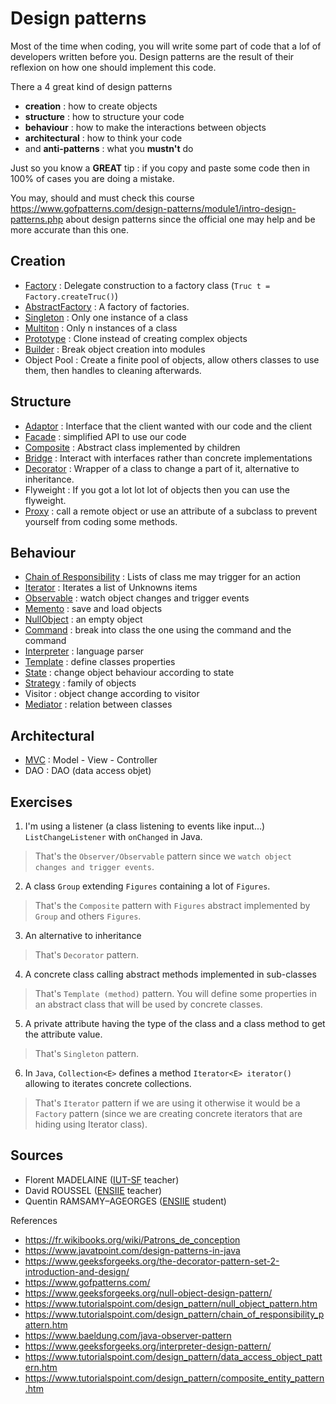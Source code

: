 # Design patterns

Most of the time when coding, you will write some
part of code that a lof of developers written before
you. Design patterns are the result of their reflexion
on how one should implement this code.

There a 4 great kind of design patterns

* **creation** : how to create objects
* **structure** : how to structure your code
* **behaviour** : how to make the interactions between objects
* **architectural** : how to think your code
* and **anti-patterns** : what you **mustn't** do

Just so you know a **GREAT** tip : if you copy and paste some code then in 100%
of cases you are doing a mistake.

You may, should and must check this course 
<https://www.gofpatterns.com/design-patterns/module1/intro-design-patterns.php>
about design patterns since the official one may help and be more accurate than
this one.

<div class="sl"></div>

## Creation

* [Factory](creation/factory.md)
  : Delegate construction to a factory class (`Truc t = Factory.createTruc()`)
* [AbstractFactory](creation/abstract-factory.md)
  : A factory of factories.
* [Singleton](creation/singleton.md)
  : Only one instance of a class
* [Multiton](creation/multiton.md)
  : Only n instances of a class
* [Prototype](creation/prototype.md)
  : Clone instead of creating complex objects
* [Builder](creation/builder.md)
  : Break object creation into modules
* Object Pool
  : Create a finite pool of objects, allow others
  classes to use them, then handles to cleaning afterwards.

<div class="sr"></div>

## Structure

* [Adaptor](structure/adaptor.md)
  : Interface that the client wanted with our code and the client
* [Facade](structure/facade.md)
  : simplified API to use our code
* [Composite](structure/composite.md)
  : Abstract class implemented by children
* [Bridge](structure/bridge.md)
  : Interact with interfaces rather than concrete implementations
* [Decorator](structure/decorator.md)
  : Wrapper of a class to change a part of it,
  alternative to inheritance.
* Flyweight
  : If you got a lot lot lot of objects then you can
  use the flyweight.
* [Proxy](structure/proxy.md)
  : call a remote object or use an attribute of
  a subclass to prevent yourself from coding some methods.

<div class="sl"></div>

## Behaviour

* [Chain of Responsibility](behaviour/chain-of-responsibility.md)
  : Lists of class me may trigger for an action
* [Iterator](behaviour/iterator.md)
  : Iterates a list of Unknowns items
* [Observable](behaviour/observable.md)
  : watch object changes and trigger events
* [Memento](behaviour/memento.md)
  : save and load objects
* [NullObject](behaviour/null-object.md)
  : an empty object
* [Command](behaviour/command.md)
  : break into class the one using the command and the command
* [Interpreter](behaviour/interpreter.md)
  : language parser
* [Template](behaviour/template.md)
  : define classes properties
* [State](behaviour/state.md)
  : change object behaviour according to state
* [Strategy](behaviour/strategy.md)
  : family of objects
* Visitor
  : object change according to visitor
* [Mediator](behaviour/mediator.md)
  : relation between classes

<div class="sr"></div>

## Architectural

* [MVC](architectural/mvc.md)
  : Model - View - Controller
* DAO
  : DAO (data access objet)

<div class="sl"></div>

## Exercises

1. I'm using a listener (a class listening to events like input...)
``ListChangeListener`` with `onChanged` in Java.
   
<blockquote class="spoiler">
That's the <code>Observer/Observable</code> pattern since
we <code>watch object changes and trigger events</code>.
</blockquote>

2. A class ``Group`` extending `Figures` containing
a lot of ``Figures``.

<blockquote class="spoiler">
That's the <code>Composite</code> pattern with
<code>Figures</code> abstract implemented by
<code>Group</code> and others <code>Figures</code>.
</blockquote>

3. An alternative to inheritance

<blockquote class="spoiler">
That's <code>Decorator</code> pattern.
</blockquote>

4. A concrete class calling abstract methods implemented in sub-classes

<blockquote class="spoiler">
That's <code>Template (method)</code> pattern. You will define some properties
in an abstract class that will be used by concrete classes.
</blockquote>

5. A private attribute having the type of the class and a class method
to get the attribute value.

<blockquote class="spoiler">
That's <code>Singleton</code> pattern.
</blockquote>

6. In ``Java``, `Collection<E>` defines a method `Iterator<E> iterator()`
allowing to iterates concrete collections.

<blockquote class="spoiler">
That's <code>Iterator</code> pattern if we are using it otherwise it would be
a <code>Factory</code> pattern (since we are creating concrete
iterators that are hiding using Iterator class).
</blockquote>

<div class="sr"></div>

## Sources

* Florent MADELAINE ([IUT-SF](http://www.iut-fbleau.fr/) teacher)
* David ROUSSEL ([ENSIIE](https://www.ensiie.fr/) teacher)
* Quentin RAMSAMY–AGEORGES ([ENSIIE](https://www.ensiie.fr/) student)

References
* <https://fr.wikibooks.org/wiki/Patrons_de_conception>
* <https://www.javatpoint.com/design-patterns-in-java>
* <https://www.geeksforgeeks.org/the-decorator-pattern-set-2-introduction-and-design/>
* <https://www.gofpatterns.com/>
* <https://www.geeksforgeeks.org/null-object-design-pattern/>
* <https://www.tutorialspoint.com/design_pattern/null_object_pattern.htm>
* <https://www.tutorialspoint.com/design_pattern/chain_of_responsibility_pattern.htm>
* <https://www.baeldung.com/java-observer-pattern>
* <https://www.geeksforgeeks.org/interpreter-design-pattern/>
* <https://www.tutorialspoint.com/design_pattern/data_access_object_pattern.htm>
* <https://www.tutorialspoint.com/design_pattern/composite_entity_pattern.htm>